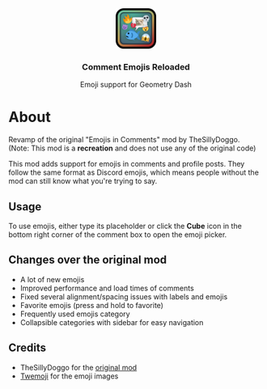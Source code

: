 <div align="center">
   <a href="https://github.com/Prevter/Comment-Emojis-Reloaded">
      <img src="logo.png" alt="Logo" width="80" height="80">
   </a>
   <h3 align="center">Comment Emojis Reloaded</h3>
   <p align="center">
      Emoji support for Geometry Dash
   </p>
</div>

# About

Revamp of the original "Emojis in Comments" mod by TheSillyDoggo.  
(Note: This mod is a **recreation** and does not use any of the original code)

This mod adds support for emojis in comments and profile posts.
They follow the same format as Discord emojis, which means people without the mod can still know what you're trying to say.


## Usage

To use emojis, either type its placeholder or click the **Cube** icon in the bottom right corner of the comment box to open the emoji picker.


## Changes over the original mod
- A lot of new emojis
- Improved performance and load times of comments
- Fixed several alignment/spacing issues with labels and emojis
- Favorite emojis (press and hold to favorite)
- Frequently used emojis category
- Collapsible categories with sidebar for easy navigation


## Credits
- TheSillyDoggo for the [original mod](https://github.com/TheSillyDoggo/Comment-Emojis/)
- [Twemoji](https://github.com/discord/twemoji) for the emoji images